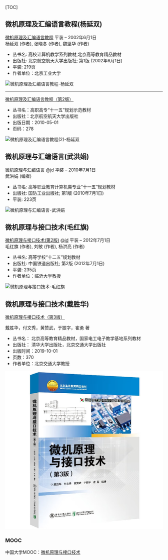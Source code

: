 [TOC]

## 微机原理及汇编语言教程(杨延双)

[微机原理及汇编语言教程](https://www.amazon.cn/%E5%BE%AE%E6%9C%BA%E5%8E%9F%E7%90%86%E5%8F%8A%E6%B1%87%E7%BC%96%E8%AF%AD%E8%A8%80%E6%95%99%E7%A8%8B-%E6%9D%A8%E5%BB%B6%E5%8F%8C/dp/B006DAAR0E/ref=sr_1_28?ie=UTF8&qid=1504919128&sr=8-28&keywords=%E5%BE%AE%E6%9C%BA%E5%8E%9F%E7%90%86+%E6%B1%87%E7%BC%96) 平装 – 2002年6月1日  
杨延双 (作者), 张晓冬 (作者), 魏坚华 (作者)  

- 丛书名: 高校计算机教学系列教材,北京高等教育精品教材  
- 出版社: 北京航空航天大学出版社; 第1版 (2002年6月1日)  
- 平装: 219页  
- 作者单位：北京工业大学  

![微机原理及汇编语言教程-杨延双](https://images-cn.ssl-images-amazon.com/images/I/81UCtR0b3eL.jpg)

---

[微机原理及汇编语言教程（第2版）](https://item.jd.com/10026807582274.html)

- 丛书名：高职高专“十一五”规划示范教材  
- 出版社：北京航空航天大学出版社  
- 出版日期：2010-05-01  
- 页码：278  

![微机原理及汇编语言教程(2)-杨延双](https://m.media-amazon.com/images/I/51TMhKq+AUL.jpg)

## 微机原理与汇编语言(武洪娟)

[微机原理与汇编语言](https://www.amazon.cn/%E5%BE%AE%E6%9C%BA%E5%8E%9F%E7%90%86%E4%B8%8E%E6%B1%87%E7%BC%96%E8%AF%AD%E8%A8%80/dp/B003Z5NJEQ/ref=sr_1_1?ie=UTF8&qid=1504919359&sr=8-1&keywords=%E5%BE%AE%E6%9C%BA%E5%8E%9F%E7%90%86%E4%B8%8E%E6%B1%87%E7%BC%96%E8%AF%AD%E8%A8%80) @[jd](https://item.jd.com/10046443466541.html) 平装 – 2010年7月1日  
武洪娟 (编者)  

- 丛书名: 高等职业教育计算机类专业“十一五”规划教材  
- 出版社: 国防工业出版社; 第1版 (2010年7月1日)  
- 平装: 223页  

![微机原理与汇编语言-武洪娟](https://images-cn.ssl-images-amazon.com/images/I/71OxLq0vA2L.jpg)

## 微机原理与接口技术(毛红旗)

[微机原理与接口技术(第2版)](https://www.amazon.cn/%E5%BE%AE%E6%9C%BA%E5%8E%9F%E7%90%86%E4%B8%8E%E6%8E%A5%E5%8F%A3%E6%8A%80%E6%9C%AF-%E6%AF%9B%E7%BA%A2%E6%97%97/dp/B009PKU614/ref=sr_1_27?ie=UTF8&qid=1504919390&sr=8-27&keywords=%E5%BE%AE%E6%9C%BA%E5%8E%9F%E7%90%86%E4%B8%8E%E6%B1%87%E7%BC%96%E8%AF%AD%E8%A8%80) @[jd](https://item.jd.com/1067968624.html) 平装 – 2012年7月1日  
毛红旗 (作者), 刘敏 (作者), 杨洪亮 (作者)  

- 丛书名: 高等学校“十二五”规划教材  
- 出版社: 中国铁道出版社; 第2版 (2012年7月1日)  
- 平装: 235页  
- 作者单位：临沂大学教授  

![微机原理与接口技术-毛红旗](https://images-cn.ssl-images-amazon.com/images/I/41BMDiUfeuL.jpg)

## 微机原理与接口技术(戴胜华)

[微机原理与接口技术（第3版）](https://item.jd.com/12760128.html)

戴胜华，付文秀，黄赞武，于振字，崔勇 著

- 丛书名： 北京高等教育精品教材，国家电工电子教学基地系列教材  
- 出版社： 清华大学出版社，北京交通大学出版社  
- 出版时间：2019-10-01  
- 页数：370  
- 作者单位：北京交通大学教授  

![微机原理与接口技术(戴胜华)](images/微机原理与接口技术-戴胜华.png)

### MOOC

中国大学MOOC：[微机原理与接口技术](https://www.icourse163.org/course/NJTU-1002080018?tid=1468328453)
